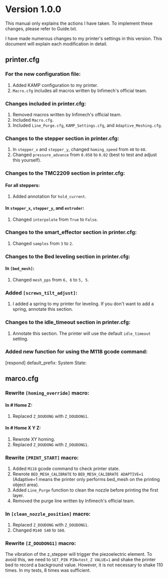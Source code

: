 # Version 1.0.0

This manual only explains the actions I have taken. To implement these changes, please refer to Guide.txt.

I have made numerous changes to my printer's settings in this version. This document will explain each modification in detail.

## printer.cfg

### For the new configuration file:
1. Added KAMP configuration to my printer.
2. `Macro.cfg` includes all macros written by Infimech's official team.

### Changes included in printer.cfg:
1. Removed macros written by Infimech's official team.
2. Included `Macro.cfg`.
3. Included `Line_Purge.cfg`, `KAMP_Settings.cfg`, and `Adaptive_Meshing.cfg`.

### Changes to the stepper section in printer.cfg:
1. In `stepper_x` and `stepper_y`, changed `homing_speed` from `40` to `60`.
2. Changed `pressure_advance` from `0.058` to `0.02` (best to test and adjust this yourself).

### Changes to the TMC2209 section in printer.cfg:
#### For all steppers:
1. Added annotation for `hold_current`.

#### In `stepper_x`, `stepper_y`, and `extruder`:
1. Changed `interpolate` from `True` to `False`.

### Changes to the smart_effector section in printer.cfg:
1. Changed `samples` from `3` to `2`.

### Changes to the Bed leveling section in printer.cfg:
#### In `[bed_mesh]`:
1. Changed `mesh_pps` from `6, 6` to `5, 5`.

### Added `[screws_tilt_adjust]`:
1. I added a spring to my printer for leveling. If you don't want to add a spring, annotate this section.

### Changes to the idle_timeout section in printer.cfg:
1. Annotate this section. The printer will use the default `idle_timeout` setting.

### Added new function for using the M118 gcode command:
[respond]
default_prefix: System State:


## marco.cfg

### Rewrite `[homing_override]` macro:
#### In # Home Z:
1. Replaced `Z_DOUDONG` with `Z_DOUDONG1`.

#### In # Home X Y Z:
1. Rewrote XY homing.
2. Replaced `Z_DOUDONG` with `Z_DOUDONG1`.

### Rewrite `[PRINT_START]` macro:
1. Added `M118` gcode command to check printer state.
2. Rewrote `BED_MESH_CALIBRATE` to `BED_MESH_CALIBRATE ADAPTIVE=1` (Adaptive=1 means the printer only performs bed_mesh on the printing object area).
3. Added `Line_Purge` function to clean the nozzle before printing the first layer.
4. Removed the purge line written by Infimech's official team.

### In `[clean_nozzle_position]` macro:
1. Replaced `Z_DOUDONG` with `Z_DOUDONG1`.
2. Changed `M140 S40` to `S60`.

### Rewrite `[Z_DOUDONG1]` macro:
The vibration of the z_stepper will trigger the piezoelectric element. To avoid this, we need to `SET_PIN PIN=test_Z VALUE=1` and shake the printer bed to record a background value. However, it is not necessary to shake 110 times. In my tests, 8 times was sufficient.

